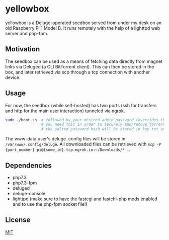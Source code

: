 # yellowbox
yellowbox is a Deluge-operated seedbox served from under my desk on an old Raspberry Pi 1 Model B. It runs remotely with the help of a lighttpd web server and php-fpm.

## Motivation

The seedbox can be used as a means of fetching data directly from magnet links via Deluged (a CLI BitTorrent client). This can then be stored in the box, and later retrieved via scp through a tcp connection with another device.

## Usage

For now, the seedbox (while self-hosted) has two ports (ssh for transfers and http for the main user interaction) tunneled via [ngrok](ngrok.com).
```bash
sudo ./boot.sh  # followed by your desired admin password (overrides the current one if it exists)
                # you need this in order to securely add/remove torrents
                # the salted password hash will be stored in key.txt and the seedbox server will be hosted on localhost:80
```
The www-data user's deluge .config files will be stored in `/var/www/.config/deluge`.
All downloaded files can be retrieved with `scp -P {port_number} pi@{some_id}.tcp.ngrok.io:~/Downloads/* .`.

## Dependencies

- php7.3
- php7.3-fpm
- deluged
- deluge-console
- lighttpd (make sure to have the fastcgi and fastchi-php mods enabled and to use the php-fpm socket file!)

## License
[MIT](https://choosealicense.com/licenses/mit/)
